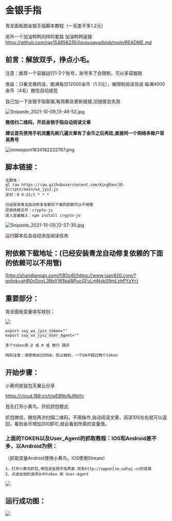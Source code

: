 # 金银手指

青龙面板跑金银手指脚本教程（一天差不多1.2元）

另外一个加油鸭鸭同样的套路 加油鸭鸭链接 https://github.com/ray154856235/jiayouyaya/blob/main/README.md

## 前言：解放双手，挣点小毛。

注意：推荐一个容器运行1-2个账号，账号多了会限制，可以多容器跑

收益：只看文章的话，跑满每日12000金币（1.2元），被限制阅读另说
每满4000金币（4毛）微信自动提现

自己加一下金银手指客服,每周都会更新链接,旧链接会失效


![Snipaste_2021-10-09_13-48-52.jpg](https://i.loli.net/2021/10/09/KXhIYFqV3DoPxf5.jpg)





**微信扫二维码，开启金银手指自动阅读文章**

**建议首先使用手机流量先刷几遍文章有了金币之后再挂,直接同一个网络多账户容易黑号**

![mmexport1634182222767.png](http://newmy.woainingmeng.xyz/images/myjy.png)

## 脚本链接：

```
主脚本：
ql raw https://raw.githubusercontent.com/KingRan/JD-Scripts/main/wx_jysz.js
定时：0 8-22/1 * * *

已经安装青龙自动修复依赖的下面的依赖可以不用管
安装依赖文件：crypto-js
进入容器输入：npm install crypto-js
```


![Snipaste_2021-10-09_12-37-30.jpg](https://i.loli.net/2021/10/09/uF9zLUeCODYqJNi.jpg)


运行脚本后会自动添加阅读任务



## 附依赖下载地址：(已经安装青龙自动修复依赖的下面的依赖可以不用管)

[http://shandianpan.com/f/8Oc6](https://www.juan920.com/?golink=aHR0cDovL3NoYW5kaWFucGFuLmNvbS9mLzhPYzY=)

## 重要部分：

青龙面板变量填写规则：

![](https://www.juan920.com/wp-content/uploads/2021/10/89a47a9915fa.png)

```
export soy_wx_jysz_token=""
export soy_wx_jysz_User_Agent=""

多个token用 @ 或 # 或 换行 隔开

特别注意：请使用自己的UA，防止被封，一个UA不超过两个token
```

## 开始步骤：

小黄鸡安装包天翼云分享

https://cloud.189.cn/t/qiEBNvNJRbYn

首先打开小黄鸟，开启抓包模式


抓包微信，微信再次扫描二维码，不用操作,自动阅读文章，阅读10S左右就可以返回，看到金币增加200即可,就会看到所需的变量值。




### 上面的TOKEN以及User_Agent的抓取教程：IOS和Android差不多，以Android为例：

（抓取变量Android使用小黄鸟，IOS使用Stream）

```
1、打开小黄鸟抓包,微信进金银手指界面 找有http://apponlie.sahaj.cn的连接
2、点进去他的请求头中token 和 User-Agent
```

![](https://www.juan920.com/wp-content/uploads/2021/10/e463b36b479a.jpg)

## 运行成功图：

![](https://www.juan920.com/wp-content/uploads/2021/10/3c54ff691157.png)
